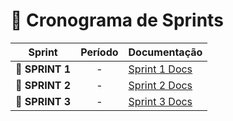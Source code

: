# 📅 Cronograma de Sprints <a id="sprint"></a>

| Sprint          |    Período    | Documentação                                     |
| --------------- | :-----------: | ------------------------------------------------ |
| 🔖 **SPRINT 1** |  -  | [Sprint 1 Docs]() |
| 🔖 **SPRINT 2** |  -  | [Sprint 2 Docs]() |
| 🔖 **SPRINT 3** |  -  | [Sprint 3 Docs]() |
